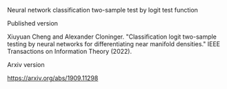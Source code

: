 Neural network classification two-sample test by logit test function

Published version

Xiuyuan Cheng and Alexander Cloninger.
"Classification logit two-sample testing by neural networks for differentiating near manifold densities."
IEEE Transactions on Information Theory (2022).



Arxiv version

https://arxiv.org/abs/1909.11298
